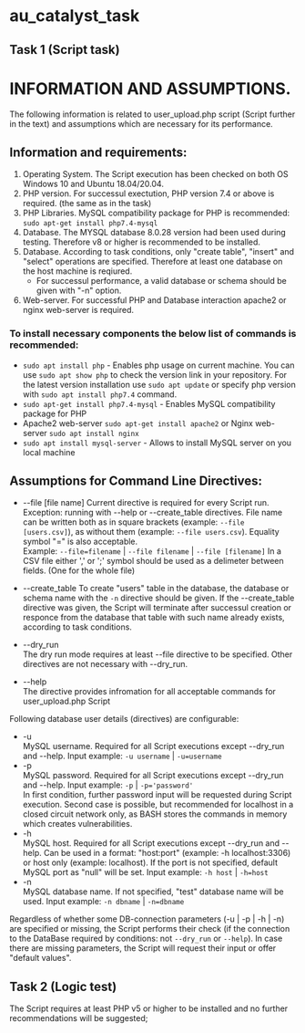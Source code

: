 # au_catalyst_task
## Task 1 (Script task)
# INFORMATION AND ASSUMPTIONS.

The following information is related to user_upload.php script (Script further in the text) and assumptions which are necessary for its performance.

## Information and requirements:
1. Operating System. The Script execution has been checked on both OS Windows 10 and Ubuntu 18.04/20.04.
2. PHP version. For successul exectution, PHP version 7.4 or above is required. (the same as in the task)
3. PHP Libraries. MySQL compatibility package for PHP is recommended:
  `sudo apt-get install php7.4-mysql`
4. Database. The MYSQL database 8.0.28 version had been used during testing. Therefore v8 or higher is recommended to be installed.
5. Database. According to task conditions, only "create table", "insert" and "select" operations are specified.
   Therefore at least one database on the host machine is reqiured.   
   - For successul performance, a valid database or schema should be given with "-n" option.
6. Web-server. For successful PHP and Database interaction apache2 or nginx web-server is required.

### To install necessary components the below list of commands is recommended:
- `sudo apt install php` - Enables php usage on current machine. You can use `sudo apt show php` to check the version link in your repository.
For the latest version installation use `sudo apt update` or specify php version with `sudo apt install php7.4` command.
- `sudo apt-get install php7.4-mysql` - Enables MySQL compatibility package for PHP
- Apache2 web-server `sudo apt-get install apache2` or Nginx web-server `sudo apt install nginx`
- `sudo apt install mysql-server` - Allows to install MySQL server on you local machine

## Assumptions for Command Line Directives:

*   --file [file name]
Current directive is required for every Script run. Exception: running with --help or --create_table directives.
File name can be written both as in square brackets (example: `--file [users.csv]`), as without them (example: `--file users.csv`). Equality symbol "=" is also acceptable.   
Example: `--file=filename` | `--file filename` | `--file [filename]`
In a CSV file either ',' or ';' symbol should be used as a delimeter between fields. (One for the whole file)

*   --create_table
     To create "users" table in the database, the database or schema name with the `-n` directive should be given.
     If the --create_table directive was given, the Script will terminate after successul creation or responce from the database that table with such name already exists, according to task conditions.

*   --dry_run   
     The dry run mode requires at least --file directive to be specified. Other directives are not necessary with --dry_run.

*   --help   
     The directive provides infromation for all acceptable commands for user_upload.php Script

Following database user details (directives) are configurable:
*   -u   
     MySQL username. Required for all Script executions except --dry_run and --help.
     Input example: `-u username` | `-u=username`   
*   -p   
     MySQL password. Required for all Script executions except --dry_run and --help.
     Input example: `-p` | `-p='password'`   
     In first condition, further password input will be requested during Script execution.
     Second case is possible, but recommended for localhost in a closed circuit network only, as BASH stores the commands in memory which creates vulnerabilities.   
*   -h   
     MySQL host. Required for all Script executions except --dry_run and --help.
     Can be used in a format: "host:port" (example: -h localhost:3306) or host only (example: localhost).
     If the port is not specified, default MySQL port as "null" will be set.
     Input example: `-h host` | `-h=host`
*   -n   
     MySQL database name. If not specified, "test" database name will be used.
     Input example: `-n dbname` | `-n=dbname`

Regardless of whether some DB-connection parameters (-u | -p | -h | -n) are specified or missing, the Script performs their check (if the connection to the DataBase required by conditions: not `--dry_run` or `--help`).
In case there are missing parameters, the Script will request their input or offer "default values".

## Task 2 (Logic test)
The Script requires at least PHP v5 or higher to be installed and no further recommendations will be suggested;
